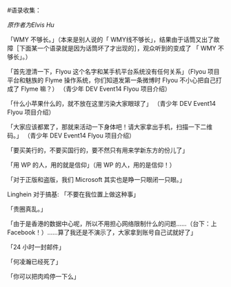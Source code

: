 #语录收集：

*原作者为Elvis Hu*

「WMY 不够长。」（本来是别人说的「 WMY线不够长」，结果由于话筒又出了故障［下面某一个语录就是因为话筒坏了才出现的］，观众听到的变成了 「 WMY 不够长」。）

「首先澄清一下，Flyou 这个名字和某手机平台系统没有任何关系」（Flyou 项目平台和魅族的 Flyme 操作系统，你们知道发第一条微博时 Flyou 不小心把自己打成了 Flyme 嘛？）
（青少年 DEV Event14 Flyou 项目介绍）

「什么小苹果什么的，就不放在这里污染大家眼球了」
（青少年 DEV Event14 Flyou 项目介绍）

「大家应该都累了，那就来活动一下身体吧！请大家拿出手机，扫描一下二维码。」
（青少年 DEV Event14 Flyou 项目介绍）

「要买美行的，不要买国行的，要不然只有用来学新东方的份儿了」

「用 WP 的人，用的就是信仰」（用 WP 的人，用的是信仰！）

「对于正版和盗版，我们 Microsoft 其实也是睁一只眼闭一只眼。」 

Linghein 对于搞基: 「不要在我位置上做这种事」

「贵圈真乱。」

「由于是香港的数据中心呢，所以不用担心网络限制什么的问题……（台下：上Facebook！）……算了我还是不演示了，大家拿到账号自己试就好了」

「24 小时一封邮件」

「何凌瀚已经死了」

「你可以把肉鸡停一下么」

